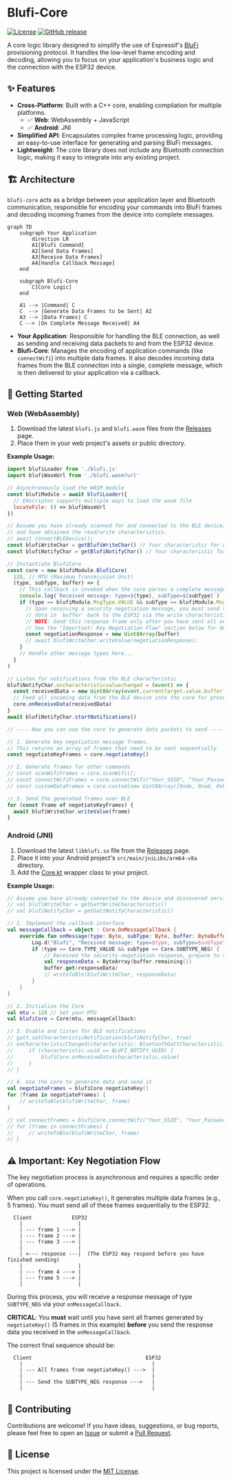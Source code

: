 # Blufi-Core

[![License](https://img.shields.io/badge/license-MIT-blue.svg)](LICENSE)
[![GitHub release](https://img.shields.io/github/release/Gdszzy/blufi-core.svg)](https://github.com/Gdszzy/blufi-core/releases)

A core logic library designed to simplify the use of Espressif's [BluFi](https://docs.espressif.com/projects/esp-idf/en/stable/esp32/api-guides/ble/blufi.html) provisioning protocol. It handles the low-level frame encoding and decoding, allowing you to focus on your application's business logic and the connection with the ESP32 device.

## ✨ Features

- **Cross-Platform**: Built with a C++ core, enabling compilation for multiple platforms.
  - ✅ **Web**: WebAssembly + JavaScript
  - ✅ **Android**: JNI
- **Simplified API**: Encapsulates complex frame processing logic, providing an easy-to-use interface for generating and parsing BluFi messages.
- **Lightweight**: The core library does not include any Bluetooth connection logic, making it easy to integrate into any existing project.

## 🏗️ Architecture

`blufi-core` acts as a bridge between your application layer and Bluetooth communication, responsible for encoding your commands into BluFi frames and decoding incoming frames from the device into complete messages.

```mermaid
graph TD
    subgraph Your Application
        direction LR
        A1[Blufi Command]
        A2[Send Data Frames]
        A3[Receive Data Frames]
        A4[Handle Callback Message]
    end

    subgraph Blufi-Core
        C[Core Logic]
    end

    A1 --> |Command| C
    C  --> |Generate Data Frames to be Sent| A2
    A3 --> |Data Frames| C
    C --> |On Complete Message Received| A4
```

- **Your Application**: Responsible for handling the BLE connection, as well as sending and receiving data packets to and from the ESP32 device.
- **Blufi-Core**: Manages the encoding of application commands (like `connectWifi`) into multiple data frames. It also decodes incoming data frames from the BLE connection into a single, complete message, which is then delivered to your application via a callback.

## 🚀 Getting Started

### Web (WebAssembly)

1.  Download the latest `blufi.js` and `blufi.wasm` files from the [Releases](https://github.com/Gdszzy/blufi-core/releases) page.
2.  Place them in your web project's assets or public directory.

**Example Usage:**

```javascript
import blufiLoader from './blufi.js'
import blufiWasmUrl from './blufi.wasm?url'

// Asynchronously load the WASM module
const blufiModule = await blufiLoader({
  // Emscripten supports multiple ways to load the wasm file
  locateFile: () => blufiWasmUrl
})

// Assume you have already scanned for and connected to the BLE device,
// and have obtained the read/write characteristics.
// await connectBLEDevice();
const blufiWriteChar = getBlufiWriteChar() // Your characteristic for writing
const blufiNotifyChar = getBlufiNotifyChar() // Your characteristic for notifications

// Instantiate BlufiCore
const core = new blufiModule.BlufiCore(
  128, // MTU (Maximum Transmission Unit)
  (type, subType, buffer) => {
    // This callback is invoked when the core parses a complete message
    console.log(`Received message: type=${type}, subType=${subType}`)
    if (type == blufiModule.MsgType.VALUE && subType == blufiModule.MsgSubType.NEG) {
      // Upon receiving a security negotiation message, you must send the
      // data in `buffer` back to the ESP32 via the write characteristic.
      // NOTE: Send this response frame only after you have sent all negotiation request frames.
      // See the "Important: Key Negotiation Flow" section below for details.
      const negotiationResponse = new Uint8Array(buffer)
      // await blufiWriteChar.writeValue(negotiationResponse);
    }
    // Handle other message types here...
  }
)

// Listen for notifications from the BLE characteristic
blufiNotifyChar.oncharacteristicvaluechanged = (event) => {
  const receivedData = new Uint8Array(event.currentTarget.value.buffer)
  // Feed all incoming data from the BLE device into the core for processing
  core.onReceiveData(receivedData)
}
await blufiNotifyChar.startNotifications()

// ---- Now you can use the core to generate data packets to send ----

// 1. Generate key negotiation message frames.
// This returns an array of frames that need to be sent sequentially.
const negotiateKeyFrames = core.negotiateKey()

// 2. Generate frames for other commands
// const scanWifiFrames = core.scanWifi();
// const connectWifiFrames = core.connectWifi("Your_SSID", "Your_Password");
// const customDataFrames = core.custom(new Uint8Array([0xde, 0xad, 0xbe, 0xef]));

// 3. Send the generated frames over BLE
for (const frame of negotiateKeyFrames) {
  await blufiWriteChar.writeValue(frame)
}
```

### Android (JNI)

1.  Download the latest `libblufi.so` file from the [Releases](https://github.com/Gdszzy/blufi-core/releases) page.
2.  Place it into your Android project's `src/main/jniLibs/arm64-v8a` directory.
3.  Add the [Core.kt](https://github.com/Gdszzy/blufi-core/blob/simplify/Core.kt) wrapper class to your project.

**Example Usage:**

```kotlin
// Assume you have already connected to the device and discovered services
// val blufiWriteChar = getGattWriteCharacteristic()
// val blufiNotifyChar = getGattNotifyCharacteristic()

// 1. Implement the callback interface
val messageCallback = object : Core.OnMessageCallback {
    override fun onMessage(type: Byte, subType: Byte, buffer: ByteBuffer) {
        Log.d("Blufi", "Received message: type=$type, subType=$subType")
        if (type == Core.TYPE_VALUE && subType == Core.SUBTYPE_NEG) {
            // Received the security negotiation response, prepare to send it back
            val responseData = ByteArray(buffer.remaining())
            buffer.get(responseData)
            // writeToBle(blufiWriteChar, responseData)
        }
    }
}

// 2. Initialize the Core
val mtu = 128 // Set your MTU
val blufiCore = Core(mtu, messageCallback)

// 3. Enable and listen for BLE notifications
// gatt.setCharacteristicNotification(blufiNotifyChar, true)
// onCharacteristicChanged(characteristic: BluetoothGattCharacteristic) {
//     if (characteristic.uuid == BLUFI_NOTIFY_UUID) {
//         blufiCore.onReceiveData(characteristic.value)
//     }
// }

// 4. Use the core to generate data and send it
val negotiateFrames = blufiCore.negotiateKey()
for (frame in negotiateFrames) {
    // writeToBle(blufiWriteChar, frame)
}

// val connectFrames = blufiCore.connectWifi("Your_SSID", "Your_Password")
// for (frame in connectFrames) {
//     // writeToBle(blufiWriteChar, frame)
// }
```

## ⚠️ Important: Key Negotiation Flow

The key negotiation process is asynchronous and requires a specific order of operations.

When you call `core.negotiateKey()`, it generates multiple data frames (e.g., 5 frames). You must send all of these frames sequentially to the ESP32.

```
  Client             ESP32
    |                  |
    | --- frame 1 ---> |
    | --- frame 2 ---> |
    | --- frame 3 ---> |
    |                  |
    | <--- response ---|  (The ESP32 may respond before you have finished sending)
    |                  |
    | --- frame 4 ---> |
    | --- frame 5 ---> |
    |                  |
```

During this process, you will receive a response message of type `SUBTYPE_NEG` via your `onMessageCallback`.

**CRITICAL**: You **must** wait until you have sent all frames generated by `negotiateKey()` (5 frames in this example) **before** you send the response data you received in the `onMessageCallback`.

The correct final sequence should be:

```
  Client                                     ESP32
    |                                          |
    | --- All frames from negotiateKey() --->  |
    |                                          |
    | --- Send the SUBTYPE_NEG response --->   |
    |                                          |
```

## 🤝 Contributing

Contributions are welcome\! If you have ideas, suggestions, or bug reports, please feel free to open an [Issue](https://www.google.com/search?q=https://github.com/Gdszzy/blufi-core/issues) or submit a [Pull Request](https://www.google.com/search?q=https://github.com/Gdszzy/blufi-core/pulls).

## 📄 License

This project is licensed under the [MIT License](https://www.google.com/search?q=LICENSE).
